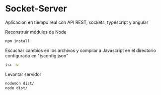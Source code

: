 # Socket-Server

Aplicación en tiempo real con API REST, sockets, typescript y angular

Reconstruir módulos de Node
```sh
npm install
```

Escuchar cambios en los archivos y compilar a Javascript en el directorio configurado en "tsconfig.json"
```sh
tsc -w
```

Levantar servidor
```sh
nodemon dist/
node dist/
```
